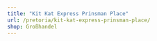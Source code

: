 ```yaml
---
title: "Kit Kat Express Prinsman Place"
url: /pretoria/kit-kat-express-prinsman-place/
shop: Großhandel
---
```

